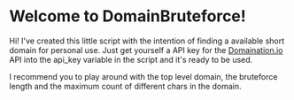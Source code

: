 # Welcome to DomainBruteforce!

Hi! I've created this little script with the intention of finding a available short domain for personal use. Just get yourself a API key for the [Domaination.io](https://english.api.rakuten.net/moneals/api/domaination-io) API into the api_key variable in the script and it's ready to be used. 

I recommend you to play around with the top level domain, the bruteforce length and the maximum count of different chars in the domain.